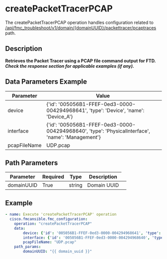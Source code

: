 # createPacketTracerPCAP

The createPacketTracerPCAP operation handles configuration related to [/api/fmc_troubleshoot/v1/domain/{domainUUID}/packettracer/pcaptraces](/paths//api/fmc_troubleshoot/v1/domain/{domain_uuid}/packettracer/pcaptraces.md) path.&nbsp;
## Description
**Retrieves the Packet Tracer using a PCAP file command output for FTD. _Check the response section for applicable examples (if any)._**

## Data Parameters Example
| Parameter | Value |
| --------- | -------- |
| device | {'id': '005056B1-FFEF-0ed3-0000-004294968641', 'type': 'Device', 'name': 'Device_A'} |
| interface | {'id': '005056B1-FFEF-0ed3-0000-004294968640', 'type': 'PhysicalInterface', 'name': 'Management'} |
| pcapFileName | UDP.pcap |

## Path Parameters
| Parameter | Required | Type | Description |
| --------- | -------- | ---- | ----------- |
| domainUUID | True | string <td colspan=3> Domain UUID |

## Example
```yaml
- name: Execute 'createPacketTracerPCAP' operation
  cisco.fmcansible.fmc_configuration:
    operation: "createPacketTracerPCAP"
    data:
        device: {'id': '005056B1-FFEF-0ed3-0000-004294968641', 'type': 'Device', 'name': 'Device_A'}
        interface: {'id': '005056B1-FFEF-0ed3-0000-004294968640', 'type': 'PhysicalInterface', 'name': 'Management'}
        pcapFileName: "UDP.pcap"
    path_params:
        domainUUID: "{{ domain_uuid }}"

```